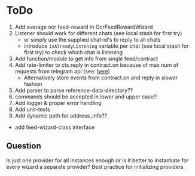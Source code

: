 # ToDo

1. Add average ocr feed-reward in OcrFeedRewardWizard
2. Listener should work for different chats (see local stash for first try)
    - or simply use the supplied chat-id's to reply to all chats
    - introduce `isAlreadyListening` variable per chat (see local stash for first try) to check which chat is listening
3. Add function/module to get info from single feed/contract
4. Add rate-limiter to ctx.reply in contract.on because of max num of requests from telegram api (see: [here](https://stackoverflow.com/questions/31914062/telegram-bot-api-error-code-429-error-too-many-requests-retry-later#:~:text=There%20is%20a%20limit%20for,will%20get%20that%20Error%20429.&text=If%20you're%20sending%20bulk,messages%20per%20second%20or%20so.))
    - Alternatively store events from contract.on and reply in slower fashion
5. Add parser to parse reference-data-directory??
6. commands should be accepted in lower and upper case?!
7. Add logger & proper error handling
8. Add unit-tests
9. Add dynamic path for address_info??

- add feed-wizard-class interface

## Question

Is just one provider for all instances enough or is it better to instantiate for every wizard a separate provider?
Best practice for initializing providers
